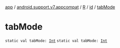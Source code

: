 [app](../../../index.md) / [android.support.v7.appcompat](../../index.md) / [R](../index.md) / [id](index.md) / [tabMode](./tab-mode.md)

# tabMode

`static val tabMode: `[`Int`](https://kotlinlang.org/api/latest/jvm/stdlib/kotlin/-int/index.html)
`static val tabMode: `[`Int`](https://kotlinlang.org/api/latest/jvm/stdlib/kotlin/-int/index.html)